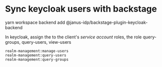 # Sync keycloak users with backstage

yarn workspace backend add @janus-idp/backstage-plugin-keycloak-backend

In keycloak, assign the to the client's _service account_ roles, the role query-groups, query-users, view-users

    realm-management:manage-users
    realm-management:query-users
    realm-management:query-groups
